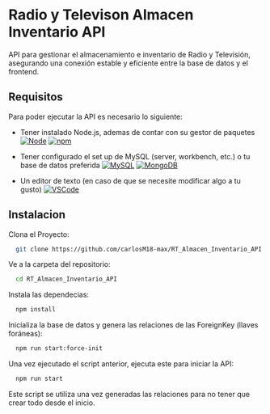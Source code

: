 
# Radio y Televison Almacen Inventario API

API para gestionar el almacenamiento e inventario de Radio y Televisión, asegurando una conexión estable y eficiente entre la base de datos y el frontend.

## Requisitos
Para poder ejecutar la API es necesario lo siguiente:

* Tener instalado Node.js, ademas de contar con su gestor de paquetes
[![Node](https://skillicons.dev/icons?i=nodejs)](https://nodejs.org/en) 
[![npm](https://skillicons.dev/icons?i=npm)](https://www.npmjs.com/)

* Tener configurado el set up de MySQL (server, workbench, etc.) o tu base de datos preferida 
[![MySQL](https://skillicons.dev/icons?i=mysql)](https://www.mysql.com/) 
[![MongoDB](https://skillicons.dev/icons?i=mongodb)](https://www.mongodb.com/) 

* Un editor de texto (en caso de que se necesite modificar algo a tu gusto) 
[![VSCode](https://skillicons.dev/icons?i=vscode)](https://code.visualstudio.com/) 

## Instalacion

Clona el Proyecto:

```bash
  git clone https://github.com/carlosM18-max/RT_Almacen_Inventario_API.git
```
Ve a la carpeta del repositorio:

```bash
  cd RT_Almacen_Inventario_API
```
Instala las dependecias:

```bash
  npm install
```
Inicializa la base de datos y genera las relaciones de las ForeignKey (llaves foráneas):

```bash
  npm run start:force-init
```

Una vez ejecutado el script anterior, ejecuta este para iniciar la API:

```bash
  npm run start
```
Este script se utiliza una vez generadas las relaciones para no tener que crear todo desde el inicio.